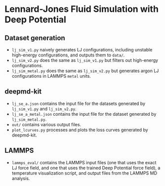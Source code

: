 # Lennard-Jones Fluid Simulation with Deep Potential

## Dataset generation
- `lj_sim_v1.py` naively generates LJ configurations, including unstable high-energy configurations, and outputs them to `data/`.
- `lj_sim_v2.py` does the same as `lj_sim_v1.py` but filters out high-energy configurations.
- `lj_sim_metal.py` does the same as `lj_sim_v2.py` but generates argon LJ configurations in LAMMPS `metal` units.

## deepmd-kit
- `lj_se_a.json` contains the input file for the datasets generated by `lj_sim_v1.py` and `lj_sim_v2.py`.
- `lj_se_a_metal.json` contains the input file for the dataset generated by `lj_sim_metal.py`.
- `out/` contains various output files.
- `plot_lcurves.py` processes and plots the loss curves generated by deepmd-kit.

## LAMMPS
- `lammps_eval/` contains the LAMMPS input files (one that uses the exact LJ force field, and one that uses the trained Deep Potential force field), a temperature visualization script, and output files from the LAMMPS MD analysis.
